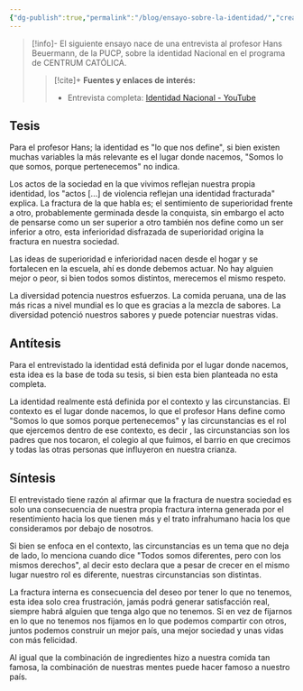 ```yaml
---
{"dg-publish":true,"permalink":"/blog/ensayo-sobre-la-identidad/","created":"2024-07-14T13:27","updated":"2024-07-18T22:54"}
---
```



> [!info]-
> El siguiente ensayo nace de una entrevista al profesor Hans Beuermann, de la PUCP, sobre la identidad Nacional en el programa de CENTRUM CATÓLICA. 
>> [!cite]+ **Fuentes y enlaces de interés:**
>> - Entrevista completa: [Identidad Nacional - YouTube](https://youtu.be/TnMtILiR5Bk)

## Tesis
Para el profesor Hans; la identidad es "lo que nos define", si bien existen muchas variables la más relevante es el lugar donde nacemos, "Somos lo que somos, porque pertenecemos" no indica.

Los actos de la sociedad en la que vivimos reflejan nuestra propia identidad, los "actos [...] de violencia reflejan una identidad fracturada" explica. La fractura de la que habla es; el sentimiento de superioridad frente a otro, probablemente germinada desde la conquista, sin embargo el acto de pensarse como un ser superior a otro también nos define como un ser inferior a otro, esta inferioridad disfrazada de superioridad origina la fractura en nuestra sociedad. 

Las ideas de superioridad e inferioridad nacen desde el hogar y se fortalecen en la escuela, ahí es donde debemos actuar. No hay alguien mejor o peor, si bien todos somos distintos, merecemos el mismo respeto. 

La diversidad potencia nuestros esfuerzos. La comida peruana, una de las más ricas a nivel mundial es lo que es gracias a la mezcla de sabores. La diversidad potenció nuestros sabores y puede potenciar nuestras vidas.

## Antítesis 
Para el entrevistado la identidad está definida por el lugar donde nacemos, esta idea es la base de toda su tesis, si bien esta bien planteada no esta completa. 

La identidad realmente está definida por el contexto y las circunstancias. El contexto es el lugar donde nacemos, lo que el profesor Hans define como "Somos lo que somos porque pertenecemos" y las circunstancias es el rol que ejercemos dentro de ese contexto, es decir , las circunstancias son los padres que nos tocaron, el colegio al que fuimos, el barrio en que crecimos y todas las otras personas que influyeron en nuestra crianza.

## Síntesis
El entrevistado tiene razón al afirmar que la fractura de nuestra sociedad es solo una consecuencia de nuestra propia fractura interna generada por el resentimiento hacia los que tienen más y el trato infrahumano hacia los que consideramos por debajo de nosotros. 

Si bien se enfoca en el contexto, las circunstancias es un tema que no deja de lado, lo menciona cuando dice "Todos somos diferentes, pero con los mismos derechos", al decir esto declara que a pesar de crecer en el mismo lugar nuestro rol es diferente, nuestras circunstancias son distintas.

La fractura interna es consecuencia del deseo por tener lo que no tenemos, esta idea solo crea frustración, jamás podrá generar satisfacción real, siempre habrá alguien que tenga algo que no tenemos. Si en vez de fijarnos en lo que no tenemos nos fijamos en lo que podemos compartir con otros, juntos podemos construir un mejor país, una mejor sociedad y unas vidas con más felicidad. 

Al igual que la combinación de ingredientes hizo a nuestra comida tan famosa, la combinación de nuestras mentes puede hacer famoso a nuestro país.